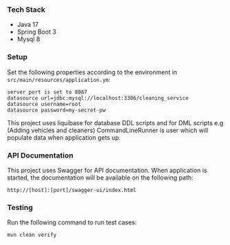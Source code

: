### Tech Stack
- Java 17
- Spring Boot 3
- Mysql 8

### Setup
Set the following properties according to the environment in ``src/main/resources/application.ym``:

```
server port is set to 8087
datasource url=jdbc:mysql://localhost:3306/cleaning_service
datasource username=root
datasource password=my-secret-pw

```

This project uses liquibase for database DDL scripts and for DML scripts e.g (Adding vehicles and cleaners) CommandLineRunner is user which will populate data when application gets up.

### API Documentation
This project uses Swagger for API documentation. When application is started, the documentation will be available on the following path:

```
http://[host]:[port]/swagger-ui/index.html

```

### Testing
Run the following command to run test cases:

```
mvn clean verify
```
